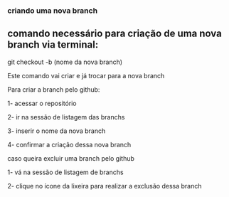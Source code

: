 ### criando uma nova branch

## comando necessário para criação de uma nova branch via terminal:

git checkout -b (nome da nova branch)

Este comando vai criar e já trocar para a nova branch

Para criar a branch pelo github:

1- acessar o repositório

2- ir na sessão de listagem das branchs

3- inserir o nome da nova branch

4- confirmar a criação dessa nova branch

caso queira excluir uma branch pelo github

1- vá na sessão de listagem de branchs

2- clique no ícone da lixeira para realizar a exclusão dessa branch

